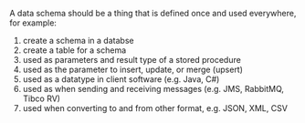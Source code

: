 A data schema should be a thing that is defined once and used everywhere, for example:

1. create a schema in a databse
2. create a table for a schema
3. used as parameters and result type of a stored procedure
4. used as the parameter to insert, update, or merge (upsert)
3. used as a datatype in client software (e.g. Java, C#)
4. used as when sending and receiving messages (e.g. JMS, RabbitMQ, Tibco RV)
5. used when converting to and from other format, e.g. JSON, XML, CSV
